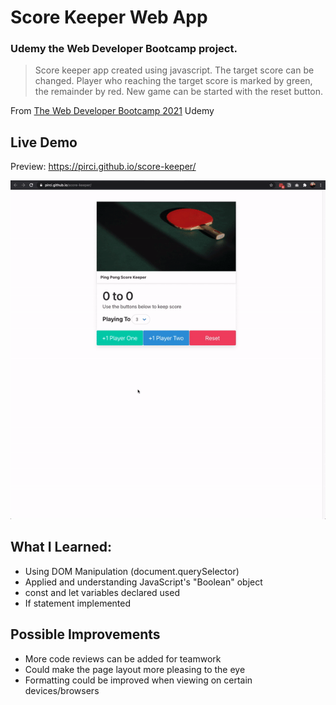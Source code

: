 # Score Keeper Web App

### Udemy the Web Developer Bootcamp project.

> Score keeper app created using javascript. The target score can be changed. Player who reaching the target score is marked by green, the remainder by red. New game can be started with the reset button.

From [The Web Developer Bootcamp 2021](https://www.udemy.com/course/the-web-developer-bootcamp/learn/lecture/22587506?start=15#overview) Udemy


## Live Demo

Preview:  https://pirci.github.io/score-keeper/

![score-keeper](demo.gif)


## What I Learned:

- Using DOM Manipulation (document.querySelector)
- Applied and understanding JavaScript's "Boolean" object
- const and let variables declared used
- If statement implemented



## Possible Improvements

- More code reviews can be added for teamwork
- Could make the page layout more pleasing to the eye
- Formatting could be improved when viewing on certain devices/browsers

 
